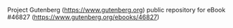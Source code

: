 Project Gutenberg (https://www.gutenberg.org) public repository for eBook #46827 (https://www.gutenberg.org/ebooks/46827)
